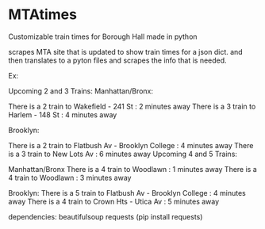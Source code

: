 # MTAtimes
Customizable train times for Borough Hall made in python

scrapes MTA site that is updated to show train times for a json dict. and then translates to a pyton files and scrapes the info that is needed.

Ex:

Upcoming 2 and 3 Trains:
Manhattan/Bronx:

There is a 2 train to Wakefield - 241 St : 2 minutes away
There is a 3 train to Harlem - 148 St : 4 minutes away

Brooklyn:

There is a 2 train to Flatbush Av - Brooklyn College : 4 minutes away
There is a 3 train to New Lots Av : 6 minutes away
Upcoming 4 and 5 Trains:

Manhattan/Bronx
There is a 4 train to Woodlawn : 1 minutes away
There is a 4 train to Woodlawn : 3 minutes away

Brooklyn:
There is a 5 train to Flatbush Av - Brooklyn College : 4 minutes away
There is a 4 train to Crown Hts - Utica Av : 5 minutes away



dependencies:
beautifulsoup
requests (pip install requests)

